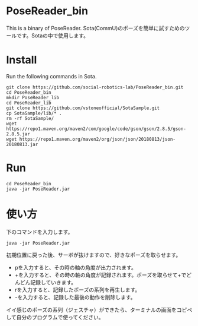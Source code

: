 # PoseReader_bin

This is a binary of PoseReader.
Sota(CommU)のポーズを簡単に試すためのツールです。Sotaの中で使用します。

# Install
Run the following commands in Sota.
```
git clone https://github.com/social-robotics-lab/PoseReader_bin.git
cd PoseReader_bin
mkdir PoseReader_lib
cd PoseReader_lib
git clone https://github.com/vstoneofficial/SotaSample.git
cp SotaSample/lib/* .
rm -rf SotaSample/
wget https://repo1.maven.org/maven2/com/google/code/gson/gson/2.8.5/gson-2.8.5.jar
wget https://repo1.maven.org/maven2/org/json/json/20180813/json-20180813.jar
```

# Run
```
cd PoseReader_bin
java -jar PoseReader.jar
```

# 使い方
下のコマンドを入力します。

```
java -jar PoseReader.jar
```

初期位置に戻った後、サーボが抜けますので、好きなポーズを取らせます。

- pを入力すると、その時の軸の角度が出力されます。
- +を入力すると、その時の軸の角度が記録されます。ポーズを取らせて+でどんどん記録していきます。
- rを入力すると、記録したポーズの系列を再生します。
- -を入力すると、記録した最後の動作を削除します。


イイ感じのポーズの系列（ジェスチャ）ができたら、ターミナルの画面をコピペして自分のプログラムで使ってください。
